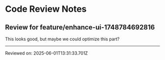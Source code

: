 # Code Review Notes

## Review for feature/enhance-ui-1748784692816

This looks good, but maybe we could optimize this part?

---
Reviewed on: 2025-06-01T13:31:33.701Z